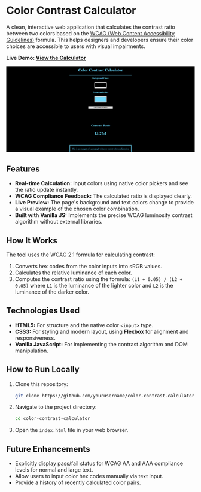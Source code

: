 # Color Contrast Calculator

A clean, interactive web application that calculates the contrast ratio between two colors based on the [WCAG (Web Content Accessibility Guidelines)](https://www.w3.org/WAI/standards-guidelines/wcag/) formula. This helps designers and developers ensure their color choices are accessible to users with visual impairments.

**Live Demo: [View the Calculator](https://ozias-tumimana.github.io/color-contrast-calculator/)**

![Screenshot of the Color Contrast Calculator](images/screenshot.png) 

## Features

- **Real-time Calculation:** Input colors using native color pickers and see the ratio update instantly.
- **WCAG Compliance Feedback:** The calculated ratio is displayed clearly.
- **Live Preview:** The page's background and text colors change to provide a visual example of the chosen color combination.
- **Built with Vanilla JS:** Implements the precise WCAG luminosity contrast algorithm without external libraries.

## How It Works

The tool uses the WCAG 2.1 formula for calculating contrast:
1.  Converts hex codes from the color inputs into sRGB values.
2.  Calculates the relative luminance of each color.
3.  Computes the contrast ratio using the formula: `(L1 + 0.05) / (L2 + 0.05)` where `L1` is the luminance of the lighter color and `L2` is the luminance of the darker color.

## Technologies Used

- **HTML5:** For structure and the native color `<input>` type.
- **CSS3:** For styling and modern layout, using **Flexbox** for alignment and responsiveness.
- **Vanilla JavaScript:** For implementing the contrast algorithm and DOM manipulation.

## How to Run Locally

1.  Clone this repository:
    ```bash
    git clone https://github.com/yourusername/color-contrast-calculator.git
    ```
2.  Navigate to the project directory:
    ```bash
    cd color-contrast-calculator
    ```
3.  Open the `index.html` file in your web browser.

## Future Enhancements

- Explicitly display pass/fail status for WCAG AA and AAA compliance levels for normal and large text.
- Allow users to input color hex codes manually via text input.
- Provide a history of recently calculated color pairs.
